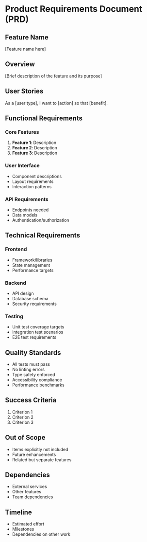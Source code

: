 # Product Requirements Document (PRD)

## Feature Name
[Feature name here]

## Overview
[Brief description of the feature and its purpose]

## User Stories
As a [user type], I want to [action] so that [benefit].

## Functional Requirements

### Core Features
1. **Feature 1**: Description
2. **Feature 2**: Description
3. **Feature 3**: Description

### User Interface
- Component descriptions
- Layout requirements
- Interaction patterns

### API Requirements
- Endpoints needed
- Data models
- Authentication/authorization

## Technical Requirements

### Frontend
- Framework/libraries
- State management
- Performance targets

### Backend
- API design
- Database schema
- Security requirements

### Testing
- Unit test coverage targets
- Integration test scenarios
- E2E test requirements

## Quality Standards
- All tests must pass
- No linting errors
- Type safety enforced
- Accessibility compliance
- Performance benchmarks

## Success Criteria
1. Criterion 1
2. Criterion 2
3. Criterion 3

## Out of Scope
- Items explicitly not included
- Future enhancements
- Related but separate features

## Dependencies
- External services
- Other features
- Team dependencies

## Timeline
- Estimated effort
- Milestones
- Dependencies on other work